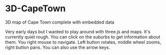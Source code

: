 # 3D-CapeTown
3D map of Cape Town complete with embedded data

Very early days but I wanted to play around with three.js and maps. It's currently quiet rough. You can click on the suburbs to get information about them. You right mouse to navigate. Left button rotates, middle wheel zooms, right button pans. You can also use the arrow keys.
